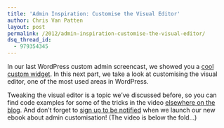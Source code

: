 ```yaml
---
title: 'Admin Inspiration: Customise the Visual Editor'
author: Chris Van Patten
layout: post
permalink: /2012/admin-inspiration-customise-the-visual-editor/
dsq_thread_id:
  - 979354345
---
```


In our last WordPress custom admin screencast, we showed you a [cool custom widget][1]. In this next part, we take a look at customising the visual editor, one of the most used areas in WordPress.

 [1]: http://www.vanpattenmedia.com/2012/build-better-admin-panel-screencast/

Tweaking the visual editor is a topic we’ve discussed before, so you can find code examples for some of the tricks in the video [elsewhere on the blog][2]. And don’t forget to [sign up to be notified][3] when we launch our new ebook about admin customisation! (The video is below the fold…)

 [2]: http://www.vanpattenmedia.com/2012/tinymce-wordpress-style-selector/
 [3]: http://vanpattenmedia.us4.list-manage.com/subscribe?u=093e419717726bf49301d1a62&id=72b121f351
